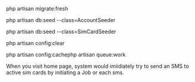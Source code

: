 php artisan migrate:fresh

php artisan db:seed --class=AccountSeeder

php artisan db:seed --class=SimCardSeeder

php artisan config:clear

php artisan config:cachephp artisan queue:work


When you visit home page, system would imiidiately try to send an SMS to active sim cards by initiating a Job or each sms.
